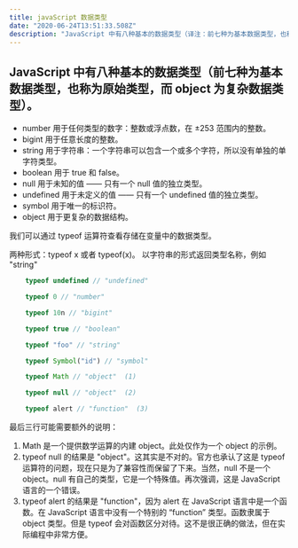 ```yaml
---
title: javaScript 数据类型
date: "2020-06-24T13:51:33.508Z"
description: "JavaScript 中有八种基本的数据类型（译注：前七种为基本数据类型，也称为原始类型，而 object 为复杂数据类型）。"
---
```


## JavaScript 中有八种基本的数据类型（前七种为基本数据类型，也称为原始类型，而 object 为复杂数据类型）。

- number 用于任何类型的数字：整数或浮点数，在 ±253 范围内的整数。
- bigint 用于任意长度的整数。
- string 用于字符串：一个字符串可以包含一个或多个字符，所以没有单独的单字符类型。
- boolean 用于 true 和 false。
- null 用于未知的值 —— 只有一个 null 值的独立类型。
- undefined 用于未定义的值 —— 只有一个 undefined 值的独立类型。
- symbol 用于唯一的标识符。
- object 用于更复杂的数据结构。

我们可以通过 typeof 运算符查看存储在变量中的数据类型。

两种形式：typeof x 或者 typeof(x)。
以字符串的形式返回类型名称，例如 "string"

```javaScript
    typeof undefined // "undefined"

    typeof 0 // "number"

    typeof 10n // "bigint"

    typeof true // "boolean"

    typeof "foo" // "string"

    typeof Symbol("id") // "symbol"

    typeof Math // "object"  (1)

    typeof null // "object"  (2)

    typeof alert // "function"  (3)
```

最后三行可能需要额外的说明：

1. Math 是一个提供数学运算的内建 object。此处仅作为一个 object 的示例。
2. typeof null 的结果是 "object"。这其实是不对的。官方也承认了这是 typeof 运算符的问题，现在只是为了兼容性而保留了下来。当然，null 不是一个 object。null 有自己的类型，它是一个特殊值。再次强调，这是 JavaScript 语言的一个错误。
3. typeof alert 的结果是 "function"，因为 alert 在 JavaScript 语言中是一个函数。在 JavaScript 语言中没有一个特别的 “function” 类型。函数隶属于 object 类型。但是 typeof 会对函数区分对待。这不是很正确的做法，但在实际编程中非常方便。
